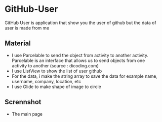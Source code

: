 # GitHub-User
GitHub User is application that show you the user of github but the data of user is made from me

## Material
- I use Parcelable to send the object from activity to another activity. Parcelable is an interface that allows us to send objects from one activity to another (source : dicoding.com)
- I use ListView to show the list of user github
- For the data, i make the string array to save the data for example name, username, company, location, etc
- I use Glide to make shape of image to circle

## Scrennshot
- The main page
